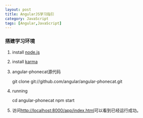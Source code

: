 ```yaml
---
layout: post
title: AngularJS学习指引
category: JavaScript
tags: [Angular,JavaScript]
---
```


### 搭建学习环境

1. install [node.js](http://nodejs.org/)

2. install [karma](http://karma-runner.github.io/0.12/index.html) 

3. angular-phonecat源代码

    git clone git://github.com/angular/angular-phonecat.git

4. running 

    cd angular-phonecat
    npm start

5. 访问[http://localhost:8000/app/index.html](http://localhost:8000/app/index.html)可以看到已经运行成功。
